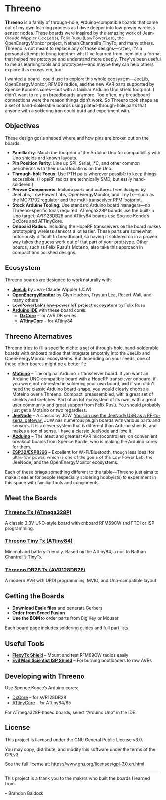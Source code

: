 # Threeno

**Threeno** is a family of through-hole, Arduino-compatible boards that came out of my own learning process as I dove deeper into low-power wireless sensor nodes. These boards were inspired by the amazing work of Jean-Claude Wippler (JeeLabs), Felix Rusu (LowPowerLab), the OpenEnergyMonitor project, Nathan Chantrell’s TinyTx, and many others. Threeno is not meant to replace any of those designs—rather, it's a personal attempt to bring together what I’ve learned from them into a format that helped me prototype and understand more deeply. They’ve been useful to me as learning tools and prototypes—and maybe they can help others explore this ecosystem, too.

I wanted a board I could use to explore this whole ecosystem—JeeLib, OpenEnergyMonitor, RFM69 radios, and the new AVR parts supported by Spence Konde's cores—but with a familiar Arduino Uno shield footprint. I didn’t want to rely on breadboards anymore. Too often, my breadboard connections were the reason things didn’t work. So Threeno took shape as a set of hand-solderable boards using plated-through-hole parts that anyone with a soldering iron could build and experiment with.

## Objectives

These design goals shaped where and how pins are broken out on the boards:

- **Familiarity**: Match the footprint of the Arduino Uno for compatibility with Uno shields and known layouts.
- **Pin Position Parity**: Line up SPI, Serial, I²C, and other common peripherals with their usual locations on the Uno.
- **Through-hole Focus**: Use PTH parts wherever possible to keep things accessible. (HopeRF radios are technically SMD, but easily hand-soldered.)
- **Proven Components**: Include parts and patterns from designs by JeeLabs, Low Power Labs, OpenEnergyMonitor, and TinyTx—such as the MCP1702 regulator and the multi-transceiver RFM footprint.
- **Stock Arduino Tooling**: Use standard Arduino board managers—no Threeno-specific tools required. ATmega328P boards use the built-in Uno target; AVR128DB28 and ATtiny84 boards use Spence Konde’s DxCore and ATTinyCore.
- **Onboard Radios**: Including the HopeRF transceivers on the board makes prototyping wireless sensors a lot easier. These parts are somewhat notoriously difficult to breadboard, so having it soldered on in a proven way takes the guess work out of that part of your prototype. Other boards, such as Felix Rusu's Moteino, also take this approach in compact and polished designs.

## Ecosystem

Threeno boards are designed to work naturally with:

- [**JeeLib**](https://github.com/jeelabs/jeelib) by Jean-Claude Wippler (JCW)
- [**OpenEnergyMonitor**](https://openenergymonitor.org/) by Glyn Hudson, Trystan Lea, Robert Wall, and many others
- [**LowPowerLab’s low-power IoT project ecosystem**](https://lowpowerlab.com) by Felix Rusu
- [**Arduino IDE**](https://www.arduino.cc/en/software) with these board cores:
  - [**DxCore**](https://github.com/SpenceKonde/DxCore) – for AVR DB series
  - [**ATtinyCore**](https://github.com/SpenceKonde/ATTinyCore) – for ATtiny84

## Threeno Alternatives

Threeno tries to fill a specific niche: a set of through-hole, hand-solderable boards with onboard radios that integrate smoothly into the JeeLib and OpenEnergyMonitor ecosystems. But depending on your needs, one of these other boards might be a better fit:

- [**Moteino**](https://lowpowerlab.com/guide/moteino/) – The original Arduino + transceiver board. If you want an Arduino UNO-compatible board with a HopeRF transciever onboard, if you were not interested in soldering your own board, and if you didn't need the classic Arduino board-shape, you would clearly choose a Moteino over a Threeno. Compact, preassembled, with a great set of shields and sketches. Part of an IoT ecosystem of its own, with a great user community and great support from Felix Rusu. You should probably just get a Moteino or two regardless. 
- [**JeeNode**](https://web.archive.org/web/20201130081805/https://jeelabs.org/docs/hardware/jnclassic/) – A classic by JCW. [You can use the JeeNode USB as a RF-to-serial gateway.](https://community.openenergymonitor.org/t/receiving-jeelib-classic-and-lowpowerlab-in-parallel/22563) JCW has numerous plugin boards with various parts and sensors. It is a clever system that is different than Arduino sheilds, and makes a ton of sense. I have a classic JeeNode and love it.
- [**Azduino**](https://azduino.com) – The latest and greatest AVR microcontrollers, on convenient breakout boards from Spence Konde, who is making the Arduino cores for them.
- [**ESP32/ESP8266**](https://en.wikipedia.org/wiki/ESP32) – Excellent for Wi-Fi/Bluetooth, though less ideal for ultra-low power, which is one of the goals of the Low Power Lab, the JeeNode, and the OpenEnergyMonitor ecosystems.

Each of these brings something different to the table—Threeno just aims to make it easier for people (especially soldering hobbyists) to experiment in this space with familiar tools and components.

## Meet the Boards

### [Threeno Tx (ATmega328P)](ThreenoTx.md)
A classic 3.3V UNO-style board with onboard RFM69CW and FTDI or ISP programming.

### [Threeno Tiny Tx (ATtiny84)](ThreenoTinyTx.md)
Minimal and battery-friendly. Based on the ATtiny84, a nod to Nathan Chantrell’s TinyTx.

### [Threeno DB28 Tx (AVR128DB28)](ThreenoDB28.md)
A modern AVR with UPDI programming, MVIO, and Uno-compatible layout.

## Getting the Boards

- **Download Eagle files** and generate Gerbers
- **Order from Seeed Fusion**
- **Use the BOM** to order parts from DigiKey or Mouser

Each board page includes soldering guides and full part lists.

## Useful Tools

- [**FlexyTx Shield**](https://lowpowerlab.com/shop/flexytx) – Mount and test RFM69CW radios easily
- [**Evil Mad Scientist ISP Shield**](https://shop.evilmadscientist.com/productsmenu/652) – For burning bootloaders to raw AVRs

## Developing with Threeno

Use Spence Konde’s Arduino cores:

- [DxCore](https://github.com/SpenceKonde/DxCore) – for AVR128DB28
- [ATtinyCore](https://github.com/SpenceKonde/ATTinyCore) – for ATtiny84/85

For ATmega328P-based boards, select “Arduino Uno” in the IDE.

## License

This project is licensed under the GNU General Public License v3.0.

You may copy, distribute, and modify this software under the terms of the GPLv3.

See the full license at: https://www.gnu.org/licenses/gpl-3.0.en.html

---

This project is a thank you to the makers who built the boards I learned from.

– Brandon Baldock
